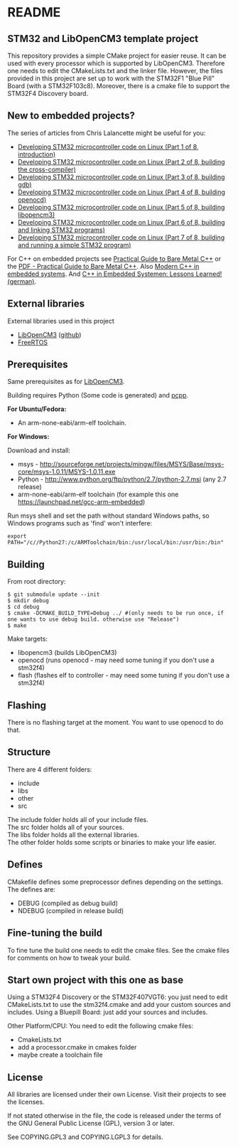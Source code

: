 README
======


STM32 and LibOpenCM3 template project
---------------------------------

This repository provides a simple CMake project for easier reuse.
It can be used with every processor which is supported by LibOpenCM3. Therefore one needs to edit the CMakeLists.txt and the linker file. However, the files provided in this project are set up to work with the STM32F1 "Blue Pill" Board (with a STM32F103c8).
Moreover, there is a cmake file to support the STM32F4 Discovery board.


New to embedded projects?
-------------------------

The series of articles from Chris Lalancette might be useful for you:
  - [Developing STM32 microcontroller code on Linux (Part 1 of 8, introduction)](https://clalance.blogspot.de/2014/01/developing-stm32-microcontroller-code.html)
  - [Developing STM32 microcontroller code on Linux (Part 2 of 8, building the cross-compiler)](https://clalance.blogspot.de/2014/01/developing-stm32-microcontroller-code_6.html)
  - [Developing STM32 microcontroller code on Linux (Part 3 of 8, building gdb)](https://clalance.blogspot.de/2014/01/developing-stm32-microcontroller-code_8.html)
  - [Developing STM32 microcontroller code on Linux (Part 4 of 8, building openocd)](https://clalance.blogspot.de/2014/01/developing-stm32-microcontroller-code_9.html)
  - [Developing STM32 microcontroller code on Linux (Part 5 of 8, building libopencm3)](https://clalance.blogspot.de/2014/01/developing-stm32-microcontroller-code_10.html)
  - [Developing STM32 microcontroller code on Linux (Part 6 of 8, building and linking STM32 programs)](https://clalance.blogspot.de/2014/01/developing-stm32-microcontroller-code_13.html)
  - [Developing STM32 microcontroller code on Linux (Part 7 of 8, building and running a simple STM32 program)](https://clalance.blogspot.de/2014/01/developing-stm32-microcontroller-code_15.html)

For C++ on embedded projects see [Practical Guide to Bare Metal C++](https://arobenko.gitbooks.io/bare_metal_cpp/content/) or the [PDF - Practical Guide to Bare Metal C++](other/bare_metal_cpp.pdf).
Also [Modern C++ in embedded systems](https://www.embedded.com/design/programming-languages-and-tools/4438660/Modern-C--in-embedded-systems---Part-1--Myth-and-Reality#).
And [C++ in Embedded Systemen: Lessons Learned! (german)](https://www.embedded-software-engineering.de/c-in-embedded-systemen-lessons-learned-a-653915/).

External libraries
----------------

External libraries used in this project
  - [LibOpenCM3](http://libopencm3.org/) ([github](https://github.com/libopencm3/libopencm3))
  - [FreeRTOS](https://www.freertos.org/)


Prerequisites
-------------
Same prerequisites as for [LibOpenCM3](https://libopencm3.org/).

Building requires Python (Some code is generated) and [pcpp](https://pypi.org/project/pcpp/).

**For Ubuntu/Fedora:**

 - An arm-none-eabi/arm-elf toolchain.

**For Windows:**

 Download and install:

 - msys - http://sourceforge.net/projects/mingw/files/MSYS/Base/msys-core/msys-1.0.11/MSYS-1.0.11.exe
 - Python - http://www.python.org/ftp/python/2.7/python-2.7.msi (any 2.7 release)
 - arm-none-eabi/arm-elf toolchain (for example this one https://launchpad.net/gcc-arm-embedded)

Run msys shell and set the path without standard Windows paths, so Windows programs such as 'find' won't interfere:

    export PATH="/c//Python27:/c/ARMToolchain/bin:/usr/local/bin:/usr/bin:/bin"


Building
--------
From root directory:

    $ git submodule update --init
    $ mkdir debug
    $ cd debug
    $ cmake -DCMAKE_BUILD_TYPE=Debug ../ #(only needs to be run once, if one wants to use debug build. otherwise use "Release")
    $ make

Make targets:
  - libopencm3 (builds LibOpenCM3)
  - openocd (runs openocd - may need some tuning if you don't use a stm32f4)
  - flash (flashes elf to controller - may need some tuning if you don't use a stm32f4)

Flashing
--------

There is no flashing target at the moment. You want to use openocd to do that.

Structure
---------

There are 4 different folders:
  - include
  - libs
  - other
  - src

The include folder holds all of your include files.  
The src folder holds all of your sources.  
The libs folder holds all the external libraries.  
The other folder holds some scripts or binaries to make your life easier.

Defines
------

CMakefile defines some preprocessor defines depending on the settings.
The defines are:
  - DEBUG (compiled as debug build)
  - NDEBUG (compiled in release build)

Fine-tuning the build
---------------------

To fine tune the build one needs to edit the cmake files.
See the cmake files for comments on how to tweak your build.


Start own project with this one as base
---------------------------------------

Using a STM32F4 Discovery or the STM32F407VGT6: you just need to edit CMakeLists.txt to use the stm32f4.cmake and add your custom sources and includes.
Using a Bluepill Board: just add your sources and includes.

Other Platform/CPU:
You need to edit the following cmake files:
  - CmakeLists.txt
  - add a processor.cmake in cmakes folder
  - maybe create a toolchain file



License
-------

All libraries are licensed under their own License. Visit their projects to see the licenses.

If not stated otherwise in the file, the  code is released under the terms of the GNU General
Public License (GPL), version 3 or later.

See COPYING.GPL3 and COPYING.LGPL3 for details.
